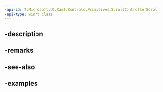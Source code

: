 ```yaml
---
-api-id: T:Microsoft.UI.Xaml.Controls.Primitives.ScrollControllerScrollByRequestedEventArgs
-api-type: winrt class
---
```


## -description

## -remarks

## -see-also

## -examples

